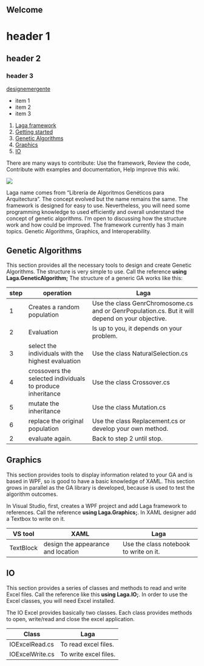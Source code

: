 ## Welcome
# header 1
## header 2
### header 3
[designemergente](http://www.designemergente.org)
- item 1
- item 2
- item 3

1. [Laga framework](https://github.com/cidelab/laga/wiki/Home)
2. [Getting started](https://github.com/cidelab/Laga/wiki/Getting-Started)
3. [Genetic Algorithms](https://github.com/cidelab/Laga/wiki/Genetic-Algorithm)
4. [Graphics](https://github.com/cidelab/Laga/wiki/Graphics)
5. [IO](https://github.com/cidelab/Laga/wiki/IO)

There are many ways to contribute: Use the framework, Review the code, Contribute with examples and documentation, Help improve this wiki.

![](http://www.designemergente.org/laga/logoLarge.png)

Laga name comes from “Librería de Algoritmos Genéticos para Arquitectura”.  The concept evolved but the name remains the same. The framework is designed for easy to use. Nevertheless, you will need some programming knowledge to used efficiently and overall understand the concept of genetic algorithms. I’m open to discussing how the structure work and how could be improved. The framework currently has 3 main topics. Genetic Algorithms, Graphics, and Interoperability.
 
## Genetic Algorithms
This section provides all the necessary tools to design and create Genetic Algorithms. The structure is very simple to use. Call the reference <b>using Laga.GeneticAlgorithm;</b>
The structure of a generic GA works like this:
 
| step  | operation | Laga  |
| ------------- | ------------- | ------------- |
| 1 | Creates a random population | Use the class GenrChromosome.cs and or GenrPopulation.cs. But it will depend on your objective. |
| 2 | Evaluation | Is up to you, it depends on your problem. |
| 3 | select the individuals with the highest evaluation | Use the class NaturalSelection.cs |
| 4 | crossovers the selected individuals to produce inheritance | Use the class Crossover.cs |
| 5 | mutate the inheritance | Use the class Mutation.cs |
| 6 | replace the original population | Use the class Replacement.cs or develop your own method. |
| 2 | evaluate again. | Back to step 2 until stop. |

## Graphics
This section provides tools to display information related to your GA and is based in WPF, so is good to have a basic knowledge of XAML. This section grows in parallel as the GA library is developed, because is used to test the algorithm outcomes.
 
In Visual Studio, first, creates a WPF project and add Laga framework to references. Call the reference <b>using Laga.Graphics;</b>. In XAML designer add a Textbox to write on it.

| VS tool  | XAML | Laga  |
| ------------- | ------------- | ------------- |
| TextBlock | design the appearance and location | Use the class notebook to write on it. | 

## IO
This section provides a series of classes and methods to read and write Excel files. Call the reference like this <b>using Laga.IO;</b>. In order to use the Excel classes, you will need Excel installed.
 
The IO Excel provides basically two classes. Each class provides methods to open, write/read and close the excel application. 
 
| Class  | Laga  |
| ------------- | ------------- |
| IOExcelRead.cs | To read excel files. |
| IOExcelWrite.cs | To write excel files. |
